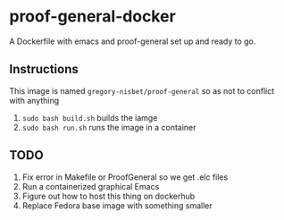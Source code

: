# proof-general-docker
A Dockerfile with emacs and proof-general set up and ready to go.

## Instructions
This image is named `gregory-nisbet/proof-general` so as not to
conflict with anything

1. `sudo bash build.sh` builds the iamge
2. `sudo bash run.sh` runs the image in a container

## TODO
1. Fix error in Makefile or ProofGeneral so we get .elc files
2. Run a containerized graphical Emacs
3. Figure out how to host this thing on dockerhub
4. Replace Fedora base image with something smaller
